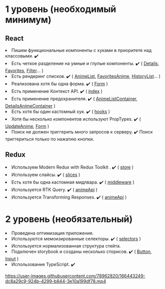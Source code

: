 # 1 уровень (необходимый минимум)

## React

<li> Пишем функциональные компоненты c хуками в приоритете над классовыми. ✔️
<li> Есть четкое разделение на умные и глупые компоненты. ✔️ 
( <a href="https://github.com/Liana666/anime-project/tree/develop/src/components/details">Details</a>, 
<a href="https://github.com/Liana666/anime-project/tree/develop/src/components/favorites">Favorites</a>,
<a href="https://github.com/Liana666/anime-project/tree/develop/src/components/filter">Filter</a>... )
<li> Есть рендеринг списков. ✔️ 
( <a href="https://github.com/Liana666/anime-project/blob/develop/src/components/anime/AnimeList/AnimeList.tsx">AnimeList</a>,
<a href="https://github.com/Liana666/anime-project/blob/develop/src/components/favorites/FavoritesAnime/FavoritesAnime.tsx">FavoritesAnime</a>,
<a href="https://github.com/Liana666/anime-project/blob/develop/src/components/history/HistoryList/HistoryList.tsx">HistoryList</a>... )
<li> Реализована хотя бы одна форма. ✔️ 
( <a href="https://github.com/Liana666/anime-project/blob/develop/src/components/auth/Form/Form.tsx">Form</a> )
<li> Есть применение Контекст API. ✔️
( <a href="https://github.com/Liana666/anime-project/blob/develop/src/index.tsx">index</a> )
<li> Есть применение предохранителя. ✔️ 
( <a href="https://github.com/Liana666/anime-project/blob/develop/src/components/anime/AnimeList/AnimeListContainer.tsx">AnimeListContainer</a>, 
<a href="https://github.com/Liana666/anime-project/blob/develop/src/components/details/DetailsAnimeContainer.tsx">DetailsAnimeContainer</a> )
<li> Есть хотя бы один кастомный хук. ✔️  
( <a href="https://github.com/Liana666/anime-project/tree/develop/src/hooks">hooks</a> )
<li> Хотя бы несколько компонентов используют PropTypes. ✔️  
( <a href="https://github.com/Liana666/anime-project/blob/develop/src/components/update/UpdateAnime.tsx">UpdateAnime</a>, 
<a href="https://github.com/Liana666/anime-project/blob/develop/src/components/auth/Form/Form.tsx">Form</a> )
<li> Поиск не должен триггерить много запросов к серверу. ✔️ Поиск триггериться только по нажатию кнопки.

## Redux

<li> Используем Modern Redux with Redux Toolkit . ✔️  
( <a href="https://github.com/Liana666/anime-project/tree/develop/src/store">store</a> )
<li> Используем слайсы. ✔️  
( <a href="https://github.com/Liana666/anime-project/tree/develop/src/store/slices">slices</a> )
<li> Есть хотя бы одна кастомная мидлвара. ✔️  
( <a href="https://github.com/Liana666/anime-project/blob/develop/src/store/middleware/customMiddleWare.ts">middleware</a> )
<li> Используется RTK Query. ✔️  
( <a href="https://github.com/Liana666/anime-project/blob/develop/src/store/api/animeApi.ts">animeApi</a> )
<li> Используется Transforming Responses. ✔️  
( <a href="https://github.com/Liana666/anime-project/blob/develop/src/store/api/animeApi.ts">animeApi</a> )

# 2 уровень (необязательный)

<li> Проведена оптимизация приложения. 
<li> Используются мемоизированные селекторы. ✔️ 
( <a href="https://github.com/Liana666/anime-project/blob/develop/src/store/selectors/selectors.ts">selectors</a> )
<li> Используется нормализованная структура стейта.  
<li> Подключен storybook и созданы несколько сторисов. ✔️ 
( <a href="https://github.com/Liana666/anime-project/tree/develop/src/components/shared/Button">Button</a>,
<a href="https://github.com/Liana666/anime-project/tree/develop/src/components/shared/Input">Input</a> )
<li> Использование TypeScript. ✔️


https://user-images.githubusercontent.com/78962820/166443249-dc8a29c9-924b-4299-b844-3e10a199df78.mp4

